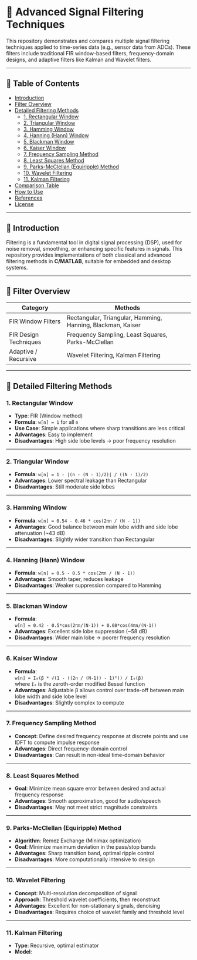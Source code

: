 # 🧠 Advanced Signal Filtering Techniques

This repository demonstrates and compares multiple signal filtering techniques applied to time-series data (e.g., sensor data from ADCs). These filters include traditional FIR window-based filters, frequency-domain designs, and adaptive filters like Kalman and Wavelet filters.

---

## 📌 Table of Contents

- [Introduction](#introduction)
- [Filter Overview](#filter-overview)
- [Detailed Filtering Methods](#detailed-filtering-methods)
  - [1. Rectangular Window](#1-rectangular-window)
  - [2. Triangular Window](#2-triangular-window)
  - [3. Hamming Window](#3-hamming-window)
  - [4. Hanning (Hann) Window](#4-hanning-hann-window)
  - [5. Blackman Window](#5-blackman-window)
  - [6. Kaiser Window](#6-kaiser-window)
  - [7. Frequency Sampling Method](#7-frequency-sampling-method)
  - [8. Least Squares Method](#8-least-squares-method)
  - [9. Parks-McClellan (Equiripple) Method](#9-parks-mcclellan-equiripple-method)
  - [10. Wavelet Filtering](#10-wavelet-filtering)
  - [11. Kalman Filtering](#11-kalman-filtering)
- [Comparison Table](#comparison-table)
- [How to Use](#how-to-use)
- [References](#references)
- [License](#license)

---

## 📖 Introduction

Filtering is a fundamental tool in digital signal processing (DSP), used for noise removal, smoothing, or enhancing specific features in signals. This repository provides implementations of both classical and advanced filtering methods in **C/MATLAB**, suitable for embedded and desktop systems.

---

## 🧮 Filter Overview

| Category               | Methods                                                                 |
|------------------------|-------------------------------------------------------------------------|
| FIR Window Filters     | Rectangular, Triangular, Hamming, Hanning, Blackman, Kaiser             |
| FIR Design Techniques  | Frequency Sampling, Least Squares, Parks-McClellan                     |
| Adaptive / Recursive   | Wavelet Filtering, Kalman Filtering                                     |

---

## 🧩 Detailed Filtering Methods

### 1. Rectangular Window

- **Type**: FIR (Window method)
- **Formula**: `w[n] = 1` for all `n`
- **Use Case**: Simple applications where sharp transitions are less critical
- **Advantages**: Easy to implement
- **Disadvantages**: High side lobe levels → poor frequency resolution

---

### 2. Triangular Window

- **Formula**: `w[n] = 1 - |(n - (N - 1)/2)| / ((N - 1)/2)`
- **Advantages**: Lower spectral leakage than Rectangular
- **Disadvantages**: Still moderate side lobes

---

### 3. Hamming Window

- **Formula**: `w[n] = 0.54 - 0.46 * cos(2πn / (N - 1))`
- **Advantages**: Good balance between main lobe width and side lobe attenuation (~43 dB)
- **Disadvantages**: Slightly wider transition than Rectangular

---

### 4. Hanning (Hann) Window

- **Formula**: `w[n] = 0.5 - 0.5 * cos(2πn / (N - 1))`
- **Advantages**: Smooth taper, reduces leakage
- **Disadvantages**: Weaker suppression compared to Hamming

---

### 5. Blackman Window

- **Formula**:  
  `w[n] = 0.42 - 0.5*cos(2πn/(N-1)) + 0.08*cos(4πn/(N-1))`
- **Advantages**: Excellent side lobe suppression (~58 dB)
- **Disadvantages**: Wider main lobe → poorer frequency resolution

---

### 6. Kaiser Window

- **Formula**:  
  `w[n] = I₀(β * √(1 - ((2n / (N-1)) - 1)²)) / I₀(β)`  
  where `I₀` is the zeroth-order modified Bessel function
- **Advantages**: Adjustable β allows control over trade-off between main lobe width and side lobe level
- **Disadvantages**: Slightly complex to compute

---

### 7. Frequency Sampling Method

- **Concept**: Define desired frequency response at discrete points and use IDFT to compute impulse response
- **Advantages**: Direct frequency-domain control
- **Disadvantages**: Can result in non-ideal time-domain behavior

---

### 8. Least Squares Method

- **Goal**: Minimize mean square error between desired and actual frequency response
- **Advantages**: Smooth approximation, good for audio/speech
- **Disadvantages**: May not meet strict magnitude constraints

---

### 9. Parks-McClellan (Equiripple) Method

- **Algorithm**: Remez Exchange (Minimax optimization)
- **Goal**: Minimize maximum deviation in the pass/stop bands
- **Advantages**: Sharp transition band, optimal ripple control
- **Disadvantages**: More computationally intensive to design

---

### 10. Wavelet Filtering

- **Concept**: Multi-resolution decomposition of signal
- **Approach**: Threshold wavelet coefficients, then reconstruct
- **Advantages**: Excellent for non-stationary signals, denoising
- **Disadvantages**: Requires choice of wavelet family and threshold level

---

### 11. Kalman Filtering

- **Type**: Recursive, optimal estimator
- **Model**:
